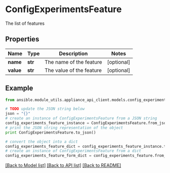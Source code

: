 # ConfigExperimentsFeature

The list of features

## Properties

Name | Type | Description | Notes
------------ | ------------- | ------------- | -------------
**name** | **str** | The name of the feature | [optional] 
**value** | **str** | The value of the feature | [optional] 

## Example

```python
from ansible.module_utils.appliance_api_client.models.config_experiments_feature import ConfigExperimentsFeature

# TODO update the JSON string below
json = "{}"
# create an instance of ConfigExperimentsFeature from a JSON string
config_experiments_feature_instance = ConfigExperimentsFeature.from_json(json)
# print the JSON string representation of the object
print ConfigExperimentsFeature.to_json()

# convert the object into a dict
config_experiments_feature_dict = config_experiments_feature_instance.to_dict()
# create an instance of ConfigExperimentsFeature from a dict
config_experiments_feature_form_dict = config_experiments_feature.from_dict(config_experiments_feature_dict)
```
[[Back to Model list]](../README.md#documentation-for-models) [[Back to API list]](../README.md#documentation-for-api-endpoints) [[Back to README]](../README.md)


